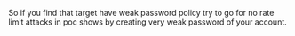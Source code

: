 So if you find that target have weak password policy try to go for no rate limit attacks in poc shows by creating very weak password of your account.

